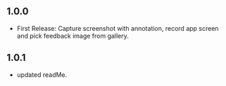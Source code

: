 ## 1.0.0

* First Release: Capture screenshot with annotation, record app screen and pick feedback image from gallery.


## 1.0.1

* updated readMe.
